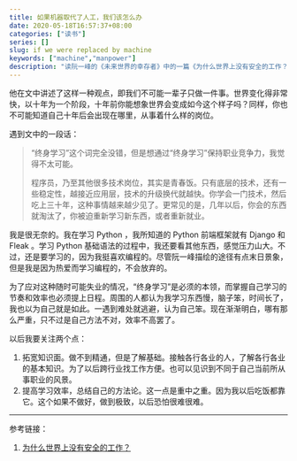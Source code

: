 ```yaml
---
title: 如果机器取代了人工，我们该怎么办
date: 2020-05-18T16:57:37+08:00
categories: ["读书"]
series: []
slug: if we were replaced by machine
keywords: ["machine","manpower"]
description: "读阮一峰的《未来世界的幸存者》中的一篇《为什么世界上没有安全的工作？》"
---
```


他在文中讲述了这样一种观点，即我们不可能一辈子只做一件事。世界变化得非常快，以十年为一个阶段，十年前你能想象世界会变成如今这个样子吗？同样，你也不可能知道自己十年后会出现在哪里，从事着什么样的岗位。

遇到文中的一段话：

> “终身学习”这个词完全没错，但是想通过“终身学习”保持职业竞争力，我觉得不太可能。
>
> 程序员，乃至其他很多技术岗位，其实是青春饭。只有底层的技术，还有一些稳定性，越接近应用层，技术的升级换代就越快。你学会一门技术，然后吃上三十年，这种事情越来越少见了。更常见的是，几年以后，你会的东西就淘汰了，你被迫重新学习新东西，或者重新就业。

我是很无奈的。我在学习 Python ，我所知道的 Python 前端框架就有 Django 和 Fleak 。学习 Python 基础语法的过程中，我还要看其他东西，感觉压力山大。不过，还是要学习的，因为我挺喜欢编程的。尽管阮一峰描绘的途径有点末日景象，但是我是因为热爱而学习编程的，不会放弃的。

为了应对这种随时可能失业的情况，“终身学习”是必须的本领，而掌握自己学习的节奏和效率也必须提上日程。周围的人都认为我学习东西慢，脑子笨，时间长了，我也以为自己就是如此。一遇到难处就逃避，认为自己笨。现在渐渐明白，哪有那么严重，只不过是自己方法不对，效率不高罢了。

以后我要关注两个点：

1. 拓宽知识面。做不到精通，但是了解基础。接触各行各业的人，了解各行各业的基本知识。为了以后跨行业找工作方便。也可以见识到不同于自己当前所从事职业的风景。
2. 提高学习效率，总结自己的方法论。这一点是重中之重。因为我以后吃饭都靠它。这个如果不做好，做到极致，以后恐怕很难很难。

---

参考链接：

1. [为什么世界上没有安全的工作？](http://www.ruanyifeng.com/survivor/collapse/safe-job.html)